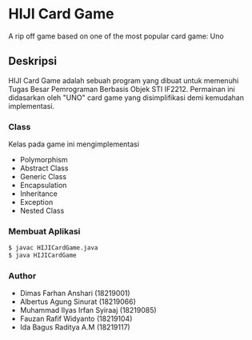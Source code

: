 # HIJI Card Game
A rip off game based on one of the most popular card game: Uno
## Deskripsi
HIJI Card Game adalah sebuah program yang dibuat untuk memenuhi Tugas Besar Pemrograman Berbasis Objek STI IF2212. Permainan ini didasarkan oleh "UNO" card game yang disimplifikasi demi kemudahan implementasi.

### Class
Kelas pada game ini mengimplementasi
* Polymorphism
* Abstract Class
* Generic Class
* Encapsulation
* Inheritance
* Exception
* Nested Class

### Membuat Aplikasi
```sh
$ javac HIJICardGame.java
$ java HIJICardGame
```

### Author
- Dimas Farhan Anshari (18219001)
- Albertus Agung Sinurat (18219066)
- Muhammad Ilyas Irfan Syiraaj (18219085)
- Fauzan Rafif Widyanto (18219104)
- Ida Bagus Raditya A.M (18219117)


